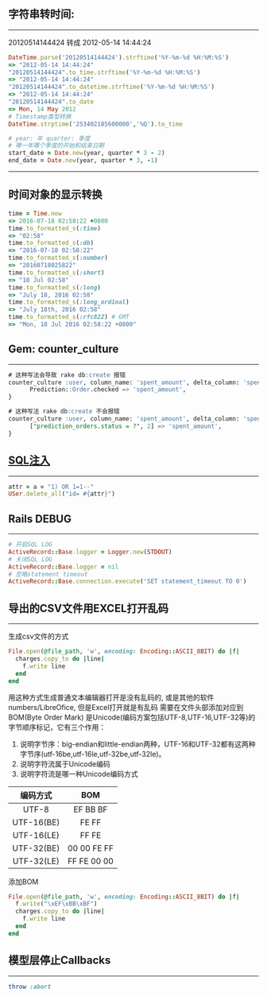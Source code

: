 ## 字符串转时间:
---
20120514144424 转成 2012-05-14 14:44:24
```ruby
DateTime.parse('20120514144424').strftime('%Y-%m-%d %H:%M:%S')
=> "2012-05-14 14:44:24"
"20120514144424".to_time.strftime('%Y-%m-%d %H:%M:%S')
=> "2012-05-14 14:44:24"
"20120514144424".to_datetime.strftime('%Y-%m-%d %H:%M:%S')
=> "2012-05-14 14:44:24"
"20120514144424".to_date
=> Mon, 14 May 2012
# Timestamp类型转换
DateTime.strptime('253402185600000','%Q').to_time

# year: 年 quarter: 季度
# 哪一年哪个季度的开始和结束日期
start_date = Date.new(year, quarter * 3 - 2)
end_date = Date.new(year, quarter * 3, -1)
```

---
## 时间对象的显示转换
```ruby
time = Time.now
=> 2016-07-18 02:58:22 +0800
time.to_formatted_s(:time)
=> "02:58"
time.to_formatted_s(:db)
=> "2016-07-18 02:58:22"
time.to_formatted_s(:number)
=> "20160718025822"
time.to_formatted_s(:short)
=> "18 Jul 02:58"
time.to_formatted_s(:long)
=> "July 18, 2016 02:58"
time.to_formatted_s(:long_ordinal)
=> "July 18th, 2016 02:58"
time.to_formatted_s(:rfc822) # GMT
=> "Mon, 18 Jul 2016 02:58:22 +0800"
```

## Gem: counter_culture
---
```sql
# 这种写法会导致 rake db:create 报错
counter_culture :user, column_name: 'spent_amount', delta_column: 'spent', column_names: {
      Prediction::Order.checked => 'spent_amount',
}

# 这种写法 rake db:create 不会报错
counter_culture :user, column_name: 'spent_amount', delta_column: 'spent', column_names: {
      ["prediction_orders.status = ?", 2] => 'spent_amount',
}
```

## [SQL注入](https://rails-sqli.org/)
---
```ruby
attr = a = "1) OR 1=1--"
USer.delete_all("id= #{attr}")
```

## Rails DEBUG
---
```ruby
# 开启SQL LOG
ActiveRecord::Base.logger = Logger.new(STDOUT)
# 关闭SQL LOG
ActiveRecord::Base.logger = nil
# 忽略statement timeout
ActiveRecord::Base.connection.execute('SET statement_timeout TO 0')
```

## 导出的CSV文件用EXCEL打开乱码
---
生成csv文件的方式
```ruby
File.open(@file_path, 'w', encoding: Encoding::ASCII_8BIT) do |f|
  charges.copy_to do |line|
    f.write line
  end
end
```
用这种方式生成普通文本编辑器打开是没有乱码的, 或是其他的软件numbers/LibreOfice, 但是Excel打开就是有乱码
需要在文件头部添加对应到BOM(Byte Order Mark)
是Unicode(编码方案包括UTF-8,UTF-16,UTF-32等)的字节顺序标记，它有三个作用：
1. 说明字节序：big-endian和little-endian两种，UTF-16和UTF-32都有这两种字节序(utf-16be,utf-16le,utf-32be,utf-32le)。
2. 说明字符流属于Unicode编码
3. 说明字符流是哪一种Unicode编码方式

| 编码方式 | BOM |
| :----: | :----: |
| UTF-8 | EF BB BF |
| UTF-16(BE) | FE FF |
| UTF-16(LE) | FF FE  |
| UTF-32(BE) | 00 00 FE FF |
| UTF-32(LE) | FF FE 00 00 |

添加BOM
```ruby
File.open(@file_path, 'w', encoding: Encoding::ASCII_8BIT) do |f|
  f.write("\xEF\xBB\xBF")
  charges.copy_to do |line|
    f.write line
  end
end
```

## 模型层停止Callbacks
---
```ruby
throw :abort
```
